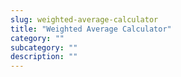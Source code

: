 ```yaml
---
slug: weighted-average-calculator
title: "Weighted Average Calculator"
category: ""
subcategory: ""
description: ""
---
```


